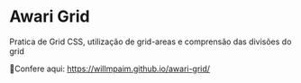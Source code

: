 # Awari Grid #

Pratica de Grid CSS, utilização de grid-areas e comprensão das divisões do grid

:pushpin:Confere aqui: https://willmpaim.github.io/awari-grid/
